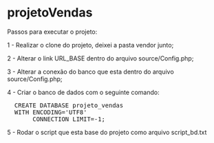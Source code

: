 # projetoVendas

Passos para executar o projeto:

1 - Realizar o clone do projeto, deixei a pasta vendor junto;

2 - Alterar o link URL_BASE dentro do arquivo source/Config.php;

3 - Alterar a conexão do banco que esta dentro do arquivo source/Config.php;

4 - Criar o banco de dados com o seguinte comando:

<pre>
  CREATE DATABASE projeto_vendas
  WITH ENCODING='UTF8'
       CONNECTION LIMIT=-1;
</pre>

5 - Rodar o script que esta base do projeto como arquivo script_bd.txt
